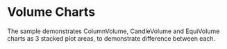 Volume Charts
==================

The sample demonstrates ColumnVolume, CandleVolume and EquiVolume charts as 3 stacked plot areas, to demonstrate difference between each.